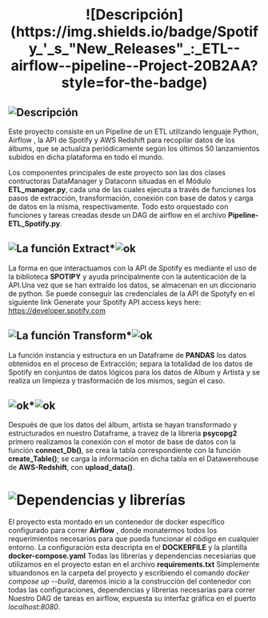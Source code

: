 
<h1 align="center">![Descripción](https://img.shields.io/badge/Spotify_'_s_"New_Releases"_:_ETL--airflow--pipeline--Project-20B2AA?style=for-the-badge)</h1> 


## ![Descripción](https://img.shields.io/badge/DESCRIPCION-56B2A7?style=plastic) ##

Este proyecto consiste en un Pipeline de un ETL utilizando lenguaje Python, Airflow , la API de Spotify y AWS Redshift para recopilar datos de los álbums, que se actualiza periódicamente según los últimos 50 lanzamientos subidos en dicha plataforma en todo el mundo.

Los componentes principales de este proyecto son las dos clases contructoras DataManager y Dataconn situadas en el Módulo __ETL_manager.py__, cada una de las cuales ejecuta a través de funciones los pasos de extracción, transformación, conexión con base de datos y carga de datos en la misma, respectivamente. 
Todo esto orquestado con funciones y tareas creadas desde un DAG de airflow en el archivo __Pipeline-ETL_Spotify.py__.


##  ![La función Extract ](https://img.shields.io/badge/LA_FUNCION_EXTRACT-8A2BE2)*![ok ](https://img.shields.io/badge/data_exctract()-orange) #

La forma en que interactuamos con la API de Spotify es mediante el uso de la biblioteca __SPOTIPY__ y ayuda principalmente con la autenticación de la API.Una vez que se han extraído los datos, se almacenan en un diccionario de python.
Se puede conseguir las credenciales de la API de Spotyfy en el siguiente link
Generate your Spotify API access keys here: https://developer.spotify.com

## ![La función Transform ](https://img.shields.io/badge/LA_FUNCION_TRANSFORM-8A2BE2)*![ok ](https://img.shields.io/badge/data__trasnform()-orange) #

La función instancia y estructura en un Dataframe de __PANDAS__ los datos obtenidos en el proceso de Extracción; separa la totalidad de los datos de Spotify en conjuntos de datos lógicos para los datos de Album y Artista y se realiza un limpieza y trasformación de los mismos, según el caso.

## ![ok ](https://img.shields.io/badge/LA_FUNCION_LOAD-8A2BE2)*![ok ](https://img.shields.io/badge/data__upload()-orange) #

Después de que los datos del álbum, artista se hayan transformado y estructurados en nuestro Dataframe, a travez de la libreria __psycopg2__ primero realizamos la conexión con el motor de base de datos con la función __connect_Db()__, se crea la tabla correspondiente con la función __create_Table()__; se carga la información en dicha tabla en el Datawerehouse de __AWS-Redshift__, con __upload_data()__.


# ![Dependencias y librerías ](https://img.shields.io/badge/DEPENDENCIAS_Y_LIBRERIAS-56B2A7?style=plastic) #

El proyecto esta montado en un contenedor de docker específico configurado para correr __Airflow__ , donde monatermos todos los 
requerimientos necesarios para que pueda funcionar el código en cualquier entorno.
La configuración esta descripta en el __DOCKERFILE__ y la plantilla __docker-compose.yaml__
Todas las librerías y dependencias necesiarias que utilizamos en el proyecto estan en el archivo __requirements.txt__
Simplemente situandonos en la carpeta del proyecto y escribiendo el comando *docker compose up --build*, daremos inicio a la construcción del contenedor con todas las configuraciones, dependencias y librerias necesarias para correr Nuestro DAG de tareas en airflow, expuesta su interfaz gráfica en el puerto *localhost:8080*.

